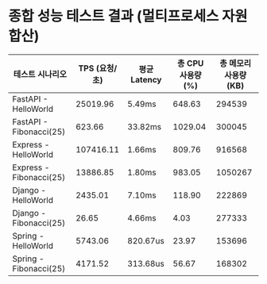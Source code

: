 # 종합 성능 테스트 결과 (멀티프로세스 자원 합산)

| 테스트 시나리오 | TPS (요청/초) | 평균 Latency | 총 CPU 사용량 (%) | 총 메모리 사용량 (KB) |
|---|---|---|---|---|
| FastAPI - HelloWorld | 25019.96 | 5.49ms | 648.63 | 294539 |
| FastAPI - Fibonacci(25) | 623.66 | 33.82ms | 1029.04 | 300045 |
| Express - HelloWorld | 107416.11 | 1.66ms | 809.76 | 916568 |
| Express - Fibonacci(25) | 13886.85 | 1.80ms | 983.05 | 1050267 |
| Django - HelloWorld | 2435.01 | 7.10ms | 118.90 | 222869 |
| Django - Fibonacci(25) | 26.65 | 4.66ms | 4.03 | 277333 |
| Spring - HelloWorld | 5743.06 | 820.67us | 23.97 | 153696 |
| Spring - Fibonacci(25) | 4171.52 | 313.68us | 56.67 | 168302 |
